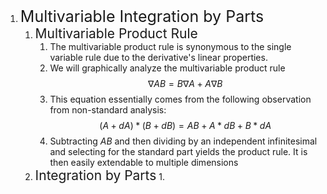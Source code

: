 1.  <span style="font-size:25px;">Multivariable Integration by Parts</span>
	1. <span style="font-size:21px">Multivariable Product Rule</span>
		1. The multivariable product rule is synonymous to the single variable rule due to the derivative's linear properties.
		2. We will graphically analyze the multivariable product rule $$\nabla AB=B\nabla A+A\nabla B$$
		3. This equation essentially comes from the following observation from non-standard analysis:$$(A+d A)*(B+dB)=AB+A*dB+B*dA$$
		4. Subtracting $AB$ and then dividing by an independent infinitesimal and selecting for the standard part yields the product rule. It is then easily extendable to multiple dimensions
	2. <span style="font-size:21px">Integration by Parts</span>
		1. 